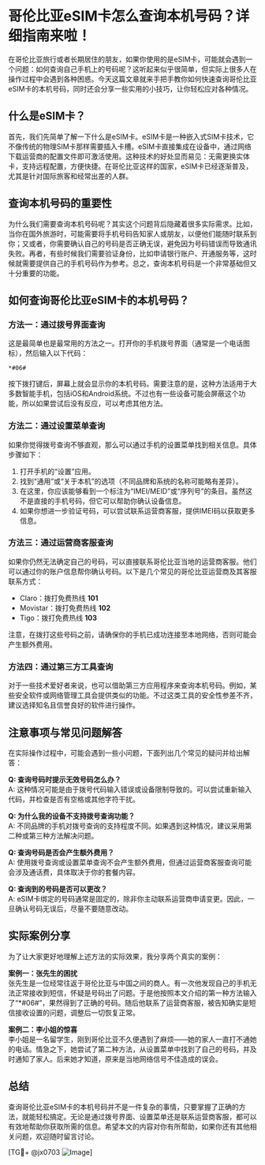 # 哥伦比亚eSIM卡怎么查询本机号码？详细指南来啦！

在哥伦比亚旅行或者长期居住的朋友，如果你使用的是eSIM卡，可能就会遇到一个问题：如何查询自己手机上的号码呢？这听起来似乎很简单，但实际上很多人在操作过程中会遇到各种困惑。今天这篇文章就来手把手教你如何快速查询哥伦比亚eSIM卡的本机号码，同时还会分享一些实用的小技巧，让你轻松应对各种情况。

## 什么是eSIM卡？

首先，我们先简单了解一下什么是eSIM卡。eSIM卡是一种嵌入式SIM卡技术，它不像传统的物理SIM卡那样需要插入卡槽。eSIM卡直接集成在设备中，通过网络下载运营商的配置文件即可激活使用。这种技术的好处显而易见：无需更换实体卡，支持远程配置，方便快捷。在哥伦比亚这样的国家，eSIM卡已经逐渐普及，尤其是针对国际旅客和经常出差的人群。

## 查询本机号码的重要性

为什么我们需要查询本机号码呢？其实这个问题背后隐藏着很多实际需求。比如，当你在国外旅游时，可能需要将手机号码告知家人或朋友，以便他们能随时联系到你；又或者，你需要确认自己的号码是否正确无误，避免因为号码错误而导致通讯失败。再者，有些时候我们需要验证身份，比如申请银行账户、开通服务等，这时候就需要提供自己的手机号码作为参考。总之，查询本机号码是一个非常基础但又十分重要的功能。

## 如何查询哥伦比亚eSIM卡的本机号码？

### 方法一：通过拨号界面查询

这是最简单也是最常用的方法之一。打开你的手机拨号界面（通常是一个电话图标），然后输入以下代码：

```
*#06#
```

按下拨打键后，屏幕上就会显示你的本机号码。需要注意的是，这种方法适用于大多数智能手机，包括iOS和Android系统。不过也有一些设备可能会屏蔽这个功能，所以如果尝试后没有反应，可以考虑其他方法。

### 方法二：通过设置菜单查询

如果你觉得拨号查询不够直观，那么可以通过手机的设置菜单找到相关信息。具体步骤如下：

1. 打开手机的“设置”应用。
2. 找到“通用”或“关于本机”的选项（不同品牌和系统的名称可能略有差异）。
3. 在这里，你应该能够看到一个标注为“IMEI/MEID”或“序列号”的条目。虽然这不是直接的手机号码，但它可以帮助你确认设备信息。
4. 如果你想进一步验证号码，可以尝试联系运营商客服，提供IMEI码以获取更多信息。

### 方法三：通过运营商客服查询

如果你仍然无法确定自己的号码，可以直接联系哥伦比亚当地的运营商客服。他们可以通过你的账户信息帮你确认号码。以下是几个常见的哥伦比亚运营商及其客服联系方式：

- Claro：拨打免费热线 **101**
- Movistar：拨打免费热线 **102**
- Tigo：拨打免费热线 **103**

注意，在拨打这些号码之前，请确保你的手机已成功连接至本地网络，否则可能会产生额外费用。

### 方法四：通过第三方工具查询

对于一些技术爱好者来说，也可以借助第三方应用程序来查询本机号码。例如，某些安全软件或网络管理工具会提供类似的功能。不过这类工具的安全性参差不齐，建议选择知名且信誉良好的软件进行操作。

## 注意事项与常见问题解答

在实际操作过程中，可能会遇到一些小问题，下面列出几个常见的疑问并给出解答：

**Q: 查询号码时提示无效号码怎么办？**  
A: 这种情况可能是由于拨号代码输入错误或设备限制导致的。可以尝试重新输入代码，并检查是否有空格或其他字符干扰。

**Q: 为什么我的设备不支持拨号查询功能？**  
A: 不同品牌的手机对拨号查询的支持程度不同。如果遇到这种情况，建议采用第二种或第三种方法解决问题。

**Q: 查询号码是否会产生额外费用？**  
A: 使用拨号查询或设置菜单查询不会产生额外费用，但通过运营商客服查询可能会涉及通话费，具体取决于你的套餐内容。

**Q: 查询到的号码是否可以更改？**  
A: eSIM卡绑定的号码通常是固定的，除非你主动联系运营商申请变更。因此，一旦确认号码无误后，尽量不要随意改动。

## 实际案例分享

为了让大家更好地理解上述方法的实际效果，我分享两个真实的案例：

**案例一：张先生的困扰**  
张先生是一位经常往返于哥伦比亚与中国之间的商人。有一次他发现自己的手机无法正常接收到短信，怀疑是号码出了问题。于是他按照本文介绍的第一种方法输入了“*#06#”，果然得到了正确的号码。随后他联系了运营商客服，被告知确实是短信接收设置的问题，调整后一切恢复正常。

**案例二：李小姐的惊喜**  
李小姐是一名留学生，刚到哥伦比亚不久便遇到了麻烦——她的家人一直打不通她的电话。情急之下，她尝试了第二种方法，从设置菜单中找到了自己的号码，并及时通知了家人。后来她才知道，原来是当地网络信号不佳造成的误会。

## 总结

查询哥伦比亚eSIM卡的本机号码并不是一件复杂的事情，只要掌握了正确的方法，就能轻松搞定。无论是通过拨号界面、设置菜单还是联系运营商客服，都可以有效地帮助你获取所需的信息。希望本文的内容对你有所帮助，如果你还有其他相关问题，欢迎随时留言讨论。

[TG💪+ @jx0703 ![Image](https://github.com/user-attachments/assets/dbca1d08-cadb-493c-b0ec-ad6f7a83f270)]